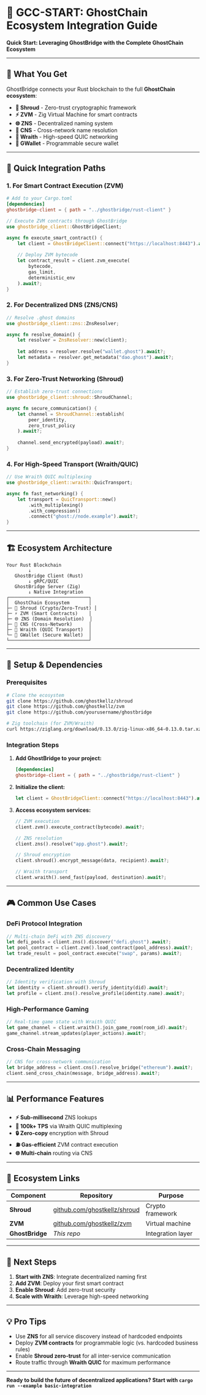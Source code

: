 # 🚀 GCC-START: GhostChain Ecosystem Integration Guide

**Quick Start: Leveraging GhostBridge with the Complete GhostChain Ecosystem**

---

## 🌟 What You Get

GhostBridge connects your Rust blockchain to the full **GhostChain ecosystem**:

- **🔐 Shroud** - Zero-trust cryptographic framework
- **⚡ ZVM** - Zig Virtual Machine for smart contracts
- **🌐 ZNS** - Decentralized naming system
- **👻 CNS** - Cross-network name resolution
- **🥷 Wraith** - High-speed QUIC networking
- **💼 GWallet** - Programmable secure wallet

---

## 🎯 Quick Integration Paths

### 1. **For Smart Contract Execution (ZVM)**
```toml
# Add to your Cargo.toml
[dependencies]
ghostbridge-client = { path = "../ghostbridge/rust-client" }
```

```rust
// Execute ZVM contracts through GhostBridge
use ghostbridge_client::GhostBridgeClient;

async fn execute_smart_contract() {
    let client = GhostBridgeClient::connect("https://localhost:8443").await?;
    
    // Deploy ZVM bytecode
    let contract_result = client.zvm_execute(
        bytecode,
        gas_limit,
        deterministic_env
    ).await?;
}
```

### 2. **For Decentralized DNS (ZNS/CNS)**
```rust
// Resolve .ghost domains
use ghostbridge_client::zns::ZnsResolver;

async fn resolve_domain() {
    let resolver = ZnsResolver::new(client);
    
    let address = resolver.resolve("wallet.ghost").await?;
    let metadata = resolver.get_metadata("dao.ghost").await?;
}
```

### 3. **For Zero-Trust Networking (Shroud)**
```rust
// Establish zero-trust connections
use ghostbridge_client::shroud::ShroudChannel;

async fn secure_communication() {
    let channel = ShroudChannel::establish(
        peer_identity,
        zero_trust_policy
    ).await?;
    
    channel.send_encrypted(payload).await?;
}
```

### 4. **For High-Speed Transport (Wraith/QUIC)**
```rust
// Use Wraith QUIC multiplexing
use ghostbridge_client::wraith::QuicTransport;

async fn fast_networking() {
    let transport = QuicTransport::new()
        .with_multiplexing()
        .with_compression()
        .connect("ghost://node.example").await?;
}
```

---

## 🏗️ Ecosystem Architecture

```
Your Rust Blockchain
        ↓
   GhostBridge Client (Rust)
        ↓ gRPC/QUIC
   GhostBridge Server (Zig)
        ↓ Native Integration
┌─────────────────────────────┐
│  GhostChain Ecosystem       │
├─ 🔐 Shroud (Crypto/Zero-Trust) │
├─ ⚡ ZVM (Smart Contracts)    │
├─ 🌐 ZNS (Domain Resolution)  │
├─ 👻 CNS (Cross-Network)      │
├─ 🥷 Wraith (QUIC Transport)  │
└─ 💼 GWallet (Secure Wallet)  │
└─────────────────────────────┘
```

---

## 🔧 Setup & Dependencies

### Prerequisites
```bash
# Clone the ecosystem
git clone https://github.com/ghostkellz/shroud
git clone https://github.com/ghostkellz/zvm
git clone https://github.com/yourusername/ghostbridge

# Zig toolchain (for ZVM/Wraith)
curl https://ziglang.org/download/0.13.0/zig-linux-x86_64-0.13.0.tar.xz | tar -xJ
```

### Integration Steps
1. **Add GhostBridge to your project:**
   ```toml
   [dependencies]
   ghostbridge-client = { path = "../ghostbridge/rust-client" }
   ```

2. **Initialize the client:**
   ```rust
   let client = GhostBridgeClient::connect("https://localhost:8443").await?;
   ```

3. **Access ecosystem services:**
   ```rust
   // ZVM execution
   client.zvm().execute_contract(bytecode).await?;
   
   // ZNS resolution
   client.zns().resolve("app.ghost").await?;
   
   // Shroud encryption
   client.shroud().encrypt_message(data, recipient).await?;
   
   // Wraith transport
   client.wraith().send_fast(payload, destination).await?;
   ```

---

## 🎮 Common Use Cases

### **DeFi Protocol Integration**
```rust
// Multi-chain DeFi with ZNS discovery
let defi_pools = client.zns().discover("defi.ghost").await?;
let pool_contract = client.zvm().load_contract(pool_address).await?;
let trade_result = pool_contract.execute("swap", params).await?;
```

### **Decentralized Identity**
```rust
// Identity verification with Shroud
let identity = client.shroud().verify_identity(did).await?;
let profile = client.zns().resolve_profile(identity.name).await?;
```

### **High-Performance Gaming**
```rust
// Real-time game state with Wraith QUIC
let game_channel = client.wraith().join_game_room(room_id).await?;
game_channel.stream_updates(player_actions).await?;
```

### **Cross-Chain Messaging**
```rust
// CNS for cross-network communication
let bridge_address = client.cns().resolve_bridge("ethereum").await?;
client.send_cross_chain(message, bridge_address).await?;
```

---

## 📊 Performance Features

- **⚡ Sub-millisecond** ZNS lookups
- **🚄 100k+ TPS** via Wraith QUIC multiplexing
- **🔒 Zero-copy** encryption with Shroud
- **⛽ Gas-efficient** ZVM contract execution
- **🌐 Multi-chain** routing via CNS

---

## 🔗 Ecosystem Links

| Component | Repository | Purpose |
|-----------|------------|---------|
| **Shroud** | [github.com/ghostkellz/shroud](https://github.com/ghostkellz/shroud) | Crypto framework |
| **ZVM** | [github.com/ghostkellz/zvm](https://github.com/ghostkellz/zvm) | Virtual machine |
| **GhostBridge** | *This repo* | Integration layer |

---

## 🚀 Next Steps

1. **Start with ZNS**: Integrate decentralized naming first
2. **Add ZVM**: Deploy your first smart contract
3. **Enable Shroud**: Add zero-trust security
4. **Scale with Wraith**: Leverage high-speed networking

---

## 💡 Pro Tips

- Use **ZNS** for all service discovery instead of hardcoded endpoints
- Deploy **ZVM contracts** for programmable logic (vs. hardcoded business rules)
- Enable **Shroud zero-trust** for all inter-service communication
- Route traffic through **Wraith QUIC** for maximum performance

---

**Ready to build the future of decentralized applications? Start with `cargo run --example basic-integration`**